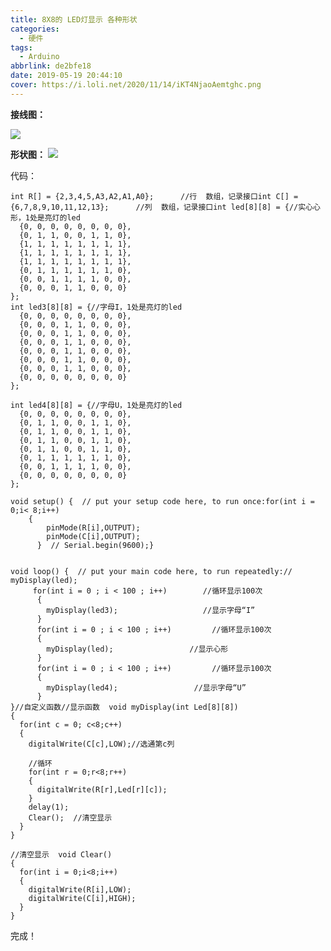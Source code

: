 ```yaml
---
title: 8X8的 LED灯显示 各种形状
categories:
  - 硬件
tags:
  - Arduino
abbrlink: de2bfe18
date: 2019-05-19 20:44:10
cover: https://i.loli.net/2020/11/14/iKT4NjaoAemtghc.png
---
```


**接线图：**

![](https://i.loli.net/2020/11/14/MhuB2WEN6jpfceq.png)
<!--more-->
**形状图：**
![](https://i.loli.net/2020/11/14/yQqgfdAr4C5OMbZ.png)


代码：

    int R[] = {2,3,4,5,A3,A2,A1,A0};      //行  数组，记录接口int C[] = {6,7,8,9,10,11,12,13};      //列  数组，记录接口int led[8][8] = {//实心心形，1处是亮灯的led
      {0, 0, 0, 0, 0, 0, 0, 0},
      {0, 1, 1, 0, 0, 1, 1, 0},
      {1, 1, 1, 1, 1, 1, 1, 1},
      {1, 1, 1, 1, 1, 1, 1, 1},
      {1, 1, 1, 1, 1, 1, 1, 1},
      {0, 1, 1, 1, 1, 1, 1, 0},
      {0, 0, 1, 1, 1, 1, 0, 0},
      {0, 0, 0, 1, 1, 0, 0, 0}
    };
    int led3[8][8] = {//字母I，1处是亮灯的led
      {0, 0, 0, 0, 0, 0, 0, 0},
      {0, 0, 0, 1, 1, 0, 0, 0},
      {0, 0, 0, 1, 1, 0, 0, 0},
      {0, 0, 0, 1, 1, 0, 0, 0},
      {0, 0, 0, 1, 1, 0, 0, 0},
      {0, 0, 0, 1, 1, 0, 0, 0},
      {0, 0, 0, 1, 1, 0, 0, 0},
      {0, 0, 0, 0, 0, 0, 0, 0}
    };
    
    int led4[8][8] = {//字母U，1处是亮灯的led
      {0, 0, 0, 0, 0, 0, 0, 0},
      {0, 1, 1, 0, 0, 1, 1, 0},
      {0, 1, 1, 0, 0, 1, 1, 0},
      {0, 1, 1, 0, 0, 1, 1, 0},
      {0, 1, 1, 0, 0, 1, 1, 0},
      {0, 1, 1, 1, 1, 1, 1, 0},
      {0, 0, 1, 1, 1, 1, 0, 0},
      {0, 0, 0, 0, 0, 0, 0, 0}
    };
    
    void setup() {  // put your setup code here, to run once:for(int i = 0;i< 8;i++)
        {
            pinMode(R[i],OUTPUT);
            pinMode(C[i],OUTPUT);
          }  // Serial.begin(9600);}
    
    
    void loop() {  // put your main code here, to run repeatedly://    myDisplay(led);
         for(int i = 0 ; i < 100 ; i++)        //循环显示100次  
          {  
            myDisplay(led3);                   //显示字母“I”  
          }  
          for(int i = 0 ; i < 100 ; i++)         //循环显示100次  
          {     
            myDisplay(led);                 //显示心形
          } 
          for(int i = 0 ; i < 100 ; i++)         //循环显示100次  
          {     
            myDisplay(led4);                 //显示字母“U”
          }  
    }//自定义函数//显示函数  void myDisplay(int Led[8][8])   
    {  
      for(int c = 0; c<8;c++)  
      {  
        digitalWrite(C[c],LOW);//选通第c列  
      
        //循环  
        for(int r = 0;r<8;r++)  
        {  
          digitalWrite(R[r],Led[r][c]);  
        }  
        delay(1);  
        Clear();  //清空显示
      }  
    }  
    
    //清空显示  void Clear()                          
    {  
      for(int i = 0;i<8;i++)  
      {  
        digitalWrite(R[i],LOW);
        digitalWrite(C[i],HIGH);  
      }  
    }

完成！
